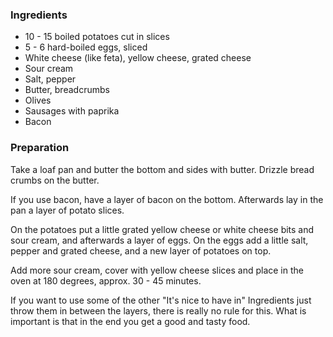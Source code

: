 
### Ingredients
- 10 - 15 boiled potatoes cut in slices
- 5 - 6 hard-boiled eggs, sliced
- White cheese (like feta), yellow cheese, grated cheese
- Sour cream
- Salt, pepper
- Butter, breadcrumbs
- Olives
- Sausages with paprika
- Bacon

### Preparation
Take a loaf pan and butter the bottom and sides with butter. Drizzle bread crumbs on the butter.

 If you use bacon, have a layer of bacon on the bottom. Afterwards lay in the pan a layer of potato slices.

 On the potatoes put a little grated yellow cheese or white cheese bits and sour cream, and afterwards a layer of eggs. On the eggs add a little salt, pepper and grated cheese, and a new layer of potatoes on top.

 Add more sour cream, cover with yellow cheese slices and place in the oven at 180 degrees, approx. 30 - 45 minutes.

 If you want to use some of the other "It's nice to have in" Ingredients just throw them in between the layers, there is really no rule for this. What is important is that in the end you get a good and tasty food.

   